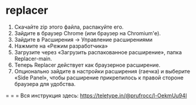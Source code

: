 # replacer
1. Скачайте zip этого файла, распакуйте его.
2. Зайдите в браузер Chrome (или браузер на Chromium'е).
3. Зайдите в Расширения → Управление расширениями
4. Нажмите на «Режим разработчика»
5. Загрузите через «Загрузить распакованное расширение», папка Replacer-main.
6. Теперь Replacer действует как браузерное расширение.
7. Опционально зайдите в настройки расширения (гаечка) и выберите «Side Panel», чтобы расширение прикрепилось к правой стороне браузера для удобства.


= = =
Вся инструкция здесь: https://teletype.in/@prufrocc/l-OekmUu94I
